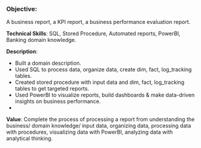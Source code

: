 ### **Objective**: 
A business report, a KPI report, a business performance evaluation report.

**Technical Skills**: SQL, Stored Procedure, Automated reports, PowerBI, Banking domain knowledge.

**Description**:
-	Built a domain description.
-	Used SQL to process data, organize data, create dim, fact, log_tracking tables.
-	Created stored procedure with input data and dim, fact, log_tracking tables to get targeted reports.
-	Used PowerBI to visualize reports, build dashboards & make data-driven insights on business performance.
-	
**Value**: Complete the process of processing a report from understanding the business/ domain knowledge/ input data, organizing data, processing data with procedures, visualizing data with PowerBI, analyzing data with analytical thinking.
